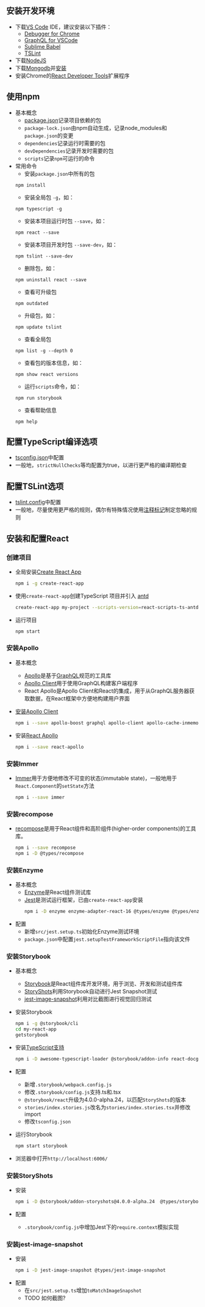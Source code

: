 ## 安装开发环境
* 下载[VS Code](https://code.visualstudio.com/download) IDE，建议安装以下插件：
  * [Debugger for Chrome](https://marketplace.visualstudio.com/items?itemName=msjsdiag.debugger-for-chrome) 
  * [GraphQL for VSCode](https://marketplace.visualstudio.com/items?itemName=kumar-harsh.graphql-for-vscode)
  * [Sublime Babel](https://marketplace.visualstudio.com/items?itemName=joshpeng.sublime-babel-vscode)
  * [TSLint](https://marketplace.visualstudio.com/items?itemName=eg2.tslint)
* 下载[NodeJS](https://nodejs.org/en/download/)
* 下载[Mongodb](https://www.mongodb.com/download-center?initial=true#atlas)并[安装](https://docs.mongodb.com/guides/server/install/)
* 安装Chrome的[React Developer Tools](https://chrome.google.com/webstore/detail/react-developer-tools/fmkadmapgofadopljbjfkapdkoienihi?hl=zh-CN)扩展程序

## 使用npm
* 基本概念
  * [package.json](https://docs.npmjs.com/files/package.json)记录项目依赖的包
  * `package-lock.json`由npm自动生成，记录node_modules和`package.json`的变更
  * `dependencies`记录运行时需要的包
  * `devDependencies`记录开发时需要的包
  * `scripts`记录`npm`可运行的命令
* 常用命令 
  * 安装`package.json`中所有的包
  ```
  npm install
  ```
  * 安装全局包 `-g`，如：
  ```
  npm typescript -g
  ```
  * 安装本项目运行时包 `--save`，如：
  ```
  npm react --save
  ```
  * 安装本项目开发时包 `--save-dev`，如：
  ```
  npm tslint --save-dev
  ```
  * 删除包，如：
  ```
  npm uninstall react --save
  ```
  * 查看可升级包
  ```
  npm outdated
  ```
  * 升级包，如：
  ```
  npm update tslint
  ```
  * 查看全局包
  ```
  npm list -g --depth 0
  ```
  * 查看包的版本信息，如：
  ```
  npm show react versions
  ```
  * 运行`scripts`命令，如：
  ```
  npm run storybook
  ```
  * 查看帮助信息
  ```
  npm help
  ```

## 配置TypeScript编译选项
* [tsconfig.json](https://www.typescriptlang.org/docs/handbook/tsconfig-json.html)中配置
* 一般地，`strictNullChecks`等均配置为true，以进行更严格的编译期检查

## 配置TSLint选项
* [tslint.config](https://palantir.github.io/tslint/rules/)中配置
* 一般地，尽量使用更严格的规则，偶尔有特殊情况使用[注释标记](https://palantir.github.io/tslint/usage/rule-flags/)制定忽略的规则

## 安装和配置React

### 创建项目

* 全局安装[Create React App](https://github.com/facebook/create-react-app)
    ```sh
    npm i -g create-react-app 
    ```

* 使用`create-react-app`创建TypeScript 项目并引入 [antd](https://ant.design/index-cn)
    ```sh
    create-react-app my-project --scripts-version=react-scripts-ts-antd 
    ```

* 运行项目
    ```sh
    npm start
    ```

### 安装Apollo

* 基本概念
  * [Apollo](https://www.apollographql.com/)是基于[GraphQL](https://graphql.org/)规范的工具库
  * [Apollo Client](https://www.apollographql.com/docs/react/)用于使用GraphQL构建客户端程序
  * React Apollo是Apollo Client和React的集成，用于从GraphQL服务器获取数据，在React框架中方便地构建用户界面
  
* [安装Apollo Client](https://github.com/apollographql/apollo-client)
    ```sh
    npm i --save apollo-boost graphql apollo-client apollo-cache-inmemory apollo-link apollo-link-http apollo-link-ws subscriptions-transport-ws @types/graphql @types/ws
    ```

* 安装[React Apollo](https://github.com/apollographql/react-apollo)
    ```sh
    npm i --save react-apollo
    ```

### 安装Immer

* [Immer](https://github.com/mweststrate/immer)用于方便地修改不可变的状态(immutable state)，一般地用于`React.Component`的`setState`方法
    ```sh
    npm i --save immer
    ```

### 安装recompose

* [recompose](https://github.com/acdlite/recompose)是用于React组件和高阶组件(higher-order components)的工具库。
    ```sh
    npm i --save recompose
    npm i -D @types/recompose
    ```

### 安装Enzyme
* 基本概念
  * [Enzyme](https://github.com/airbnb/enzyme)是React组件测试库
  * [Jest](https://github.com/facebook/jest)是测试运行框架，已由`create-react-app`安装
    ```sh
    npm i -D enzyme enzyme-adapter-react-16 @types/enzyme @types/enzyme-adapter-react-16
    ```
* 配置
    * 新增`src/jest.setup.ts`初始化Enzyme测试环境
    * `package.json`中配置`jest.setupTestFrameworkScriptFile`指向该文件

### 安装Storybook

* 基本概念
  * [Storybook](https://github.com/storybooks/storybook/tree/release/3.4)是React组件库开发环境，用于浏览、开发和测试组件库
  * [StoryShots](https://github.com/storybooks/storybook/tree/master/addons/storyshots/storyshots-core)利用Storybook自动进行Jest Snapshot测试
  * [jest-image-snapshot](https://github.com/americanexpress/jest-image-snapshot)利用对比截图进行视觉回归测试
  
* 安装Storybook
    ```sh
    npm i -g @storybook/cli
    cd my-react-app
    getstorybook
    ```

* 安装[TypeScript支持](https://storybook.js.org/configurations/typescript-config/)
    ```sh
    npm i -D awesome-typescript-loader @storybook/addon-info react-docgen-typescript-webpack-plugin @types/storybook__addon-actions @types/storybook__addon-links @types/storybook__addon-info @types/storybook__react
    ```
* 配置
  * 新增`.storybook/webpack.config.js`
  * 修改`.storybook/config.js`支持.ts和.tsx
  * `@storybook/react`升级为4.0.0-alpha.24，以匹配`StoryShots`的版本
  * `stories/index.stories.js`改名为`stories/index.stories.tsx`并修改import
  * 修改`tsconfig.json`

* 运行Storybook
    ```sh
    npm start storybook
    ```
  
* 浏览器中打开`http://localhost:6006/`

### 安装StoryShots
* 安装
    ```sh
    npm i -D @storybook/addon-storyshots@4.0.0-alpha.24  @types/storybook__addon-storyshots react-test-renderer
    ```

* 配置
  * `.storybook/config.js`中增加Jest下的`require.context`模拟实现

### 安装jest-image-snapshot
* 安装
    ```sh
    npm i -D jest-image-snapshot @types/jest-image-snapshot
    ```
* 配置
  * 在`src/jest.setup.ts`增加`toMatchImageSnapshot`
  * TODO 如何截图?
